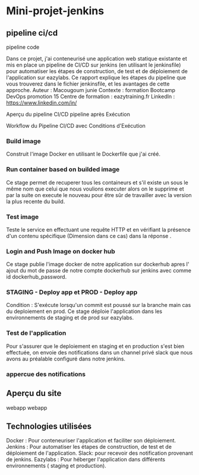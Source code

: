 # Mini-projet-jenkins

## pipeline ci/cd
pipeline code

Dans ce projet, j'ai conteneurisé une application web statique existante et mis en place un pipeline de CI/CD sur jenkins (en utilisant le jenkinsfile) pour automatiser les étapes de construction, de test et de déploiement de l'application sur eazylabs. Ce rapport explique les étapes du pipeline que vous trouverez dans le fichier jenkinsfile, et les avantages de cette approche.
Auteur : Macougoum junie
Contexte : formation Bootcamp DevOps promotion 15
Centre de formation : eazytraining.fr
LinkedIn : https://www.linkedin.com/in/

Aperçu du pipeline CI/CD
pipeline après Exécution


Workflow du Pipeline CI/CD avec Conditions d'Exécution

### Build image
Construit l'image Docker en utilisant le Dockerfile que j'ai créé.

### Run container based on builded image
Ce stage permet de recuperer tous les containeurs et s'il existe un sous le même nom que celui que nous voulions executer alors on le supprime et par la suite on execute le nouveau pour être sûr de travailler avec la version la plus recente du build.

### Test image
Teste le service en effectuant une requête HTTP et en vérifiant la présence d'un contenu spécifique (Dimension dans ce cas) dans la réponse .


### Login and Push Image on docker hub
Ce stage publie l'image docker de notre application sur dockerhub apres l' ajout du mot de passe de notre compte dockerhub sur jenkins avec comme id dockerhub_password.

### STAGING - Deploy app et PROD - Deploy app
Condition : S'exécute lorsqu'un commit est poussé sur la branche main cas du deploiement en prod.
Ce stage déploie l'application dans les environnements de staging  et de prod sur eazylabs.

### Test de l'application
Pour s'assurer que le deploiement en staging et en production s'est bien effectuée, on envoie des notifications dans un channel privé slack que nous avons au préalable configuré dans notre jenkins.

### appercue des notifications



## Aperçu du site

webapp
webapp


## Technologies utilisées
Docker : Pour conteneuriser l'application et faciliter son déploiement.
Jenkins : Pour automatiser les étapes de construction, de test et de déploiement de l'application.
Slack: pour recevoir des notification provenant de jenkins.
Eazylabs : Pour héberger l'application dans différents environnements ( staging et production).
